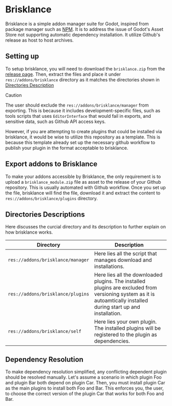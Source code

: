 # Brisklance

Brisklance is a simple addon manager suite for Godot, inspired from package manager such as [NPM](https://www.npmjs.com).
It is to address the issue of Godot's Asset Store not supporting automatic dependency installation.
It utilize Github's release as host to host archives.

## Setting up

To setup brisklance, you will need to download the `brisklance.zip` from the [release page](https://github.com/RechieKho/brisklance/releases).
Then, extract the files and place it under `res://addons/brisklance` directory as it matches the directories shown in [Directories Description](#directories-descriptions)

> [!CAUTION]
> The user should exclude the `res://addons/brisklance/manager` from exporting.
> This is because it includes development-specific files, such as tools scripts that uses `EditorInterface` that would fail in exports, and sensitive data, such as Github API access keys.

However, if you are attempting to create plugins that could be installed via brisklance, it would be wise to utilize this repository as a template.
This is because this template already set up the necessary github workflow to publish your plugin in the format acceptable to brisklance.

## Export addons to Brisklance

To make your addons accessible by Brisklance, the only requirement is to upload a `brisklance_module.zip` file as asset to the release of your Github repository.
This is usually automated with Github workflow. Once you set up the file, brisklance will find the file, download it and extract the content to `res://addons/brisklance/plugins` directory.

## Directories Descriptions

Here discusses the curcial directory and its description to further explain on how brisklance works.

| Directory                         | Description                                                                                                                                                        |
| --------------------------------- | ------------------------------------------------------------------------------------------------------------------------------------------------------------------ |
| `res://addons/brisklance/manager` | Here lies all the script that manages download and installations.                                                                                                  |
| `res://addons/brisklance/plugins` | Here lies all the downloaded plugins. The installed plugins are excluded from versioning system as it is autoamtically installed during start up and installation. |
| `res://addons/brisklance/self`    | Here lies your own plugin. The installed plugins will be registered to the plugin as dependencies.                                                                 |

## Dependency Resolution

To make dependency resolution simplified, any conflicting dependent plugin should be resolved manually.
Let's assume a scenario in which plugin Foo and plugin Bar both depend on plugin Car.
Then, you must install plugin Car as the main plugins to install both Foo and Bar.
This enforces you, the user, to choose the correct version of the plugin Car that works for both Foo and Bar.
